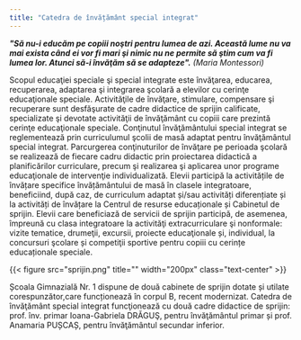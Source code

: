 ```yaml
---
title: "Catedra de învățământ special integrat"
---
```

 
***"Să nu-i educăm pe copiii noştri pentru lumea de azi. Această lume nu va mai exista când ei vor fi mari şi nimic nu ne permite să ştim cum va fi lumea lor. Atunci să-i învăţăm să se adapteze".*** *(Maria Montessori)*

Scopul educaţiei speciale şi special integrate este învăţarea, educarea, recuperarea, adaptarea şi integrarea şcolară a elevilor cu cerinţe educaţionale speciale.
Activităţile de învăţare, stimulare, compensare şi recuperare sunt desfăşurate de cadre didactice de sprijin calificate, specializate şi devotate activităţii de învăţământ cu copiii care prezintă cerinţe educaţionale speciale.
Conţinutul învăţământului special integrat se reglementează prin curriculumul şcolii de masă adaptat pentru învăţământul special integrat.
Parcurgerea conţinuturilor de învăţare pe perioada şcolară se realizează de fiecare cadru didactic prin proiectarea didactică a planificărilor curriculare, precum şi realizarea şi aplicarea unor programe educaţionale de intervenţie individualizată.
Elevii participă la activitățile de învățare specifice învățământului de masă în clasele integratoare, beneficiind, după caz, de curriculum adaptat și/sau activități diferențiate și la activități de învățare la Centrul de resurse educaționale și Cabinetul de sprijin.
Elevii care beneficiază de servicii de sprijin participă, de asemenea, împreună cu clasa integratoare la activităţi extracurriculare şi nonformale: vizite tematice, drumeţii, excursii, proiecte educaţionale și, individual, la concursuri şcolare și competiţii sportive pentru copiii cu cerințe educaționale speciale.

{{< figure src="sprijin.png" title="" width="200px" class="text-center" >}}

Școala Gimnazială Nr. 1 dispune de două cabinete de sprijin dotate și utilate corespunzător,care funcționează în corpul B, recent modernizat. Catedra de învăţământ special integrat funcţionează   cu două cadre didactice de sprijin: prof. înv. primar Ioana-Gabriela DRĂGUŞ, pentru învăţământul primar și prof. Anamaria PUȘCAȘ, pentru învăţământul secundar inferior.
